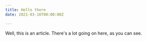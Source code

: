```yaml
---
title: Hello there
date: 2021-03-16T00:00:00Z

---
```

Well, this is an article. There's a lot going on here, as you can see.